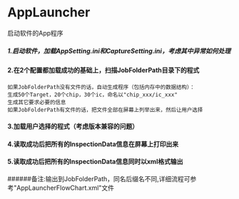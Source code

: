 # AppLauncher
启动软件的App程序

##### 1.启动软件，加载AppSetting.ini和CaptureSetting.ini，考虑其中异常如何处理

####  2.在2个配置都加载成功的基础上，扫描JobFolderPath目录下的程式
	如果JobFolderPath没有文件的话，自动生成程序（包括内存中的数据结构）：
    生成50个Target，20个chip，30个ic，命名以"chip_xxx/ic_xxx"
    生成其它要求必要的信息
    如果JobFolderPath有文件的话，把文件全部在屏幕上列举出来，然后让用户选择

####  3.加载用户选择的程式（考虑版本兼容的问题）

####  4.读取成功后把所有的InspectionData信息在屏幕上打印出来

####  5.读取成功后把所有的InspectionData信息同时以xml格式输出

######备注:输出到JobFolderPath，同名后缀名不同,详细流程可参考"AppLauncherFlowChart.xml"文件

